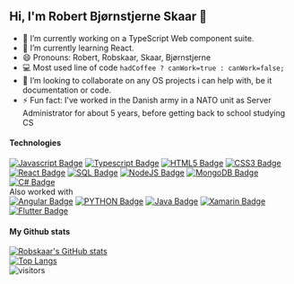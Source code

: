 ## Hi, I'm Robert Bjørnstjerne Skaar 👋

- 🔭 I’m currently working on a TypeScript Web component suite.
- 🌱 I’m currently learning React.
- 😄 Pronouns: Robert, Robskaar, Skaar, Bjørnstjerne
- 💻 Most used line of code `hadCoffee ? canWork=true : canWork=false;`
- 👯 I’m looking to collaborate on any OS projects i can help with, be it documentation or code.
- ⚡ Fun fact: I've worked in the Danish army in a NATO unit as Server Administrator for about 5 years, before getting back to school studying CS

#### Technologies
[![Javascript Badge](https://img.shields.io/badge/JavaScript-F7DF1E?style=for-the-badge&logo=javascript&logoColor=black)](#)
[![Typescript Badge](https://img.shields.io/badge/TypeScript-007ACC?style=for-the-badge&logo=typescript&logoColor=white)](#)
[![HTML5 Badge](https://img.shields.io/badge/HTML5-E34F26?style=for-the-badge&logo=html5&logoColor=white)](#)
[![CSS3 Badge](https://img.shields.io/badge/CSS3-1572B6?style=for-the-badge&logo=css3&logoColor=white)](#)
[![React Badge](https://img.shields.io/badge/React-20232A?style=for-the-badge&logo=react&logoColor=61DAFB)](#)
[![SQL Badge](https://img.shields.io/badge/Microsoft_SQL_Server-CC2927?style=for-the-badge&logo=microsoft-sql-server&logoColor=white)](#)
[![NodeJS Badge](https://img.shields.io/badge/Node.js-43853D?style=for-the-badge&logo=node.js&logoColor=white)](#)
[![MongoDB Badge](https://img.shields.io/badge/MongoDB-4EA94B?style=for-the-badge&logo=mongodb&logoColor=white)](#)
[![C# Badge](https://img.shields.io/badge/C%23-239120?style=for-the-badge&logo=c-sharp&logoColor=white)](#)
<br/>
Also worked with
<br/>
[![Angular Badge](https://img.shields.io/badge/Angular-DD0031?style=for-the-badge&logo=angular&logoColor=white)](#)
[![PYTHON Badge](https://img.shields.io/badge/Python-14354C?style=for-the-badge&logo=python&logoColor=white)](#)
[![Java Badge](https://img.shields.io/badge/Java-ED8B00?style=for-the-badge&logo=java&logoColor=white)](#)
[![Xamarin Badge](https://img.shields.io/badge/Xamarin-3498DB?style=for-the-badge&logo=xamarin&logoColor=white)](#)
[![Flutter Badge](https://img.shields.io/badge/Flutter-02569B?style=for-the-badge&logo=flutter&logoColor=white)](#)

#### My Github stats
[![Robskaar's GitHub stats](https://github-readme-stats.vercel.app/api?username=Robskaar&count_private=true&show_icons=true&theme=dracula&hide_border=true)](#)
<br/>
[![Top Langs](https://github-readme-stats.vercel.app/api/top-langs/?username=robskaar&layout=compact&theme=dracula&hide_border=true)](#) 
<br/>
![visitors](https://visitor-badge.glitch.me/badge?page_id=robskaar.robskaar)


<!--
Here are some ideas to get you started:

- 🤔 I’m looking for help with ...
- 📫 How to reach me: 
- 💬 Ask me about ...

- 😄 Pronouns: ...
- ⚡ Fun fact: ...
-->
